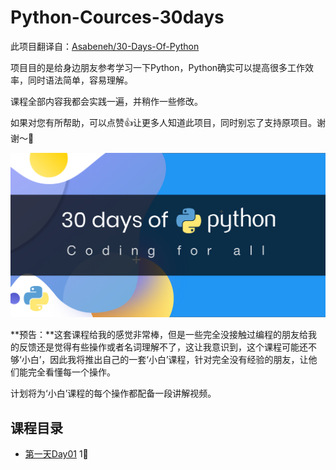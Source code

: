 # Python-Cources-30days

此项目翻译自：[Asabeneh/30-Days-Of-Python](https://github.com/Asabeneh/30-Days-Of-Python)

项目目的是给身边朋友参考学习一下Python，Python确实可以提高很多工作效率，同时语法简单，容易理解。



课程全部内容我都会实践一遍，并稍作一些修改。

如果对您有所帮助，可以点赞👍让更多人知道此项目，同时别忘了支持原项目。谢谢～🙏

![](./30DaysOfPython_banner.png)



**预告：**这套课程给我的感觉非常棒，但是一些完全没接触过编程的朋友给我的反馈还是觉得有些操作或者名词理解不了，这让我意识到，这个课程可能还不够‘小白’，因此我将推出自己的一套‘小白’课程，针对完全没有经验的朋友，让他们能完全看懂每一个操作。

计划将为‘小白’课程的每个操作都配备一段讲解视频。



## 课程目录

- [第一天Day01](https://github.com/dashuaixu/Python-Cources-30days/blob/main/%E7%AC%AC1%E5%A4%A9/30%E5%A4%A9Python%E7%BC%96%E7%A8%8B%E6%8C%91%E6%88%98%20--%20%E7%AC%AC1%E5%A4%A9.md)  1⃣️ 

  







